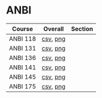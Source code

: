 # ANBI

| Course | Overall | Section |
| ------ | ------- | ------- |
| ANBI 118 | [csv](https://github.com/UCSD-Historical-Enrollment-Data/2023Fall/blob/main/overall/ANBI%20118.csv), [png](https://raw.githubusercontent.com/UCSD-Historical-Enrollment-Data/2023Fall/main/plot_overall/ANBI%20118.png) |  |
| ANBI 131 | [csv](https://github.com/UCSD-Historical-Enrollment-Data/2023Fall/blob/main/overall/ANBI%20131.csv), [png](https://raw.githubusercontent.com/UCSD-Historical-Enrollment-Data/2023Fall/main/plot_overall/ANBI%20131.png) |  |
| ANBI 136 | [csv](https://github.com/UCSD-Historical-Enrollment-Data/2023Fall/blob/main/overall/ANBI%20136.csv), [png](https://raw.githubusercontent.com/UCSD-Historical-Enrollment-Data/2023Fall/main/plot_overall/ANBI%20136.png) |  |
| ANBI 141 | [csv](https://github.com/UCSD-Historical-Enrollment-Data/2023Fall/blob/main/overall/ANBI%20141.csv), [png](https://raw.githubusercontent.com/UCSD-Historical-Enrollment-Data/2023Fall/main/plot_overall/ANBI%20141.png) |  |
| ANBI 145 | [csv](https://github.com/UCSD-Historical-Enrollment-Data/2023Fall/blob/main/overall/ANBI%20145.csv), [png](https://raw.githubusercontent.com/UCSD-Historical-Enrollment-Data/2023Fall/main/plot_overall/ANBI%20145.png) |  |
| ANBI 175 | [csv](https://github.com/UCSD-Historical-Enrollment-Data/2023Fall/blob/main/overall/ANBI%20175.csv), [png](https://raw.githubusercontent.com/UCSD-Historical-Enrollment-Data/2023Fall/main/plot_overall/ANBI%20175.png) |  |
